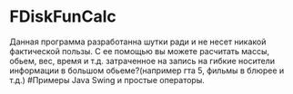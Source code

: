 # FDiskFunCalc
Данная программа разработанна шутки ради и не несет никакой фактической пользы.
С ее помощью вы можете расчитать массы, обьем, вес, время и т.д. затраченное на запись на гибкие носители информации в большом обьеме?(например гта 5, фильмы в блюрее и т.д.)
#Примеры Java Swing и простые операторы.